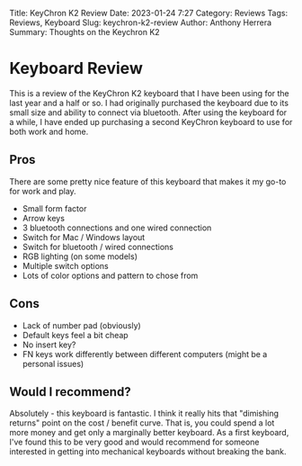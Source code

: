 Title: KeyChron K2 Review
Date: 2023-01-24 7:27
Category: Reviews
Tags: Reviews, Keyboard
Slug: keychron-k2-review
Author: Anthony Herrera
Summary: Thoughts on the Keychron K2

# Keyboard Review

This is a review of the KeyChron K2 keyboard that I have been using for the last year 
and a half or so. I had originally purchased the keyboard due to its small size and 
ability to connect via bluetooth. After using the keyboard for a while, I have ended up 
purchasing a second KeyChron keyboard to use for both work and home.


## Pros

There are some pretty nice feature of this keyboard that makes it my go-to for work and play.

* Small form factor
* Arrow keys
* 3 bluetooth connections and one wired connection
* Switch for Mac / Windows layout
* Switch for bluetooth / wired connections
* RGB lighting (on some models)
* Multiple switch options
* Lots of color options and pattern to chose from
  

## Cons 

* Lack of number pad (obviously)
* Default keys feel a bit cheap
* No insert key?
* FN keys work differently between different computers (might be a personal issues)


## Would I recommend?

Absolutely - this keyboard is fantastic. I think it really hits that "dimishing 
returns" point on the cost / benefit curve. That is, you could spend a lot more money 
and get only a marginally better keyboard. As a first keyboard, I've found this to be very good and would recommend for someone interested in getting into mechanical keyboards without breaking the bank.
